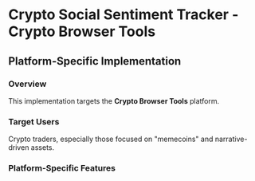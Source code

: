 # Crypto Social Sentiment Tracker - Crypto Browser Tools

## Platform-Specific Implementation

### Overview
This implementation targets the **Crypto Browser Tools** platform.

### Target Users
Crypto traders, especially those focused on "memecoins" and narrative-driven assets.

### Platform-Specific Features
